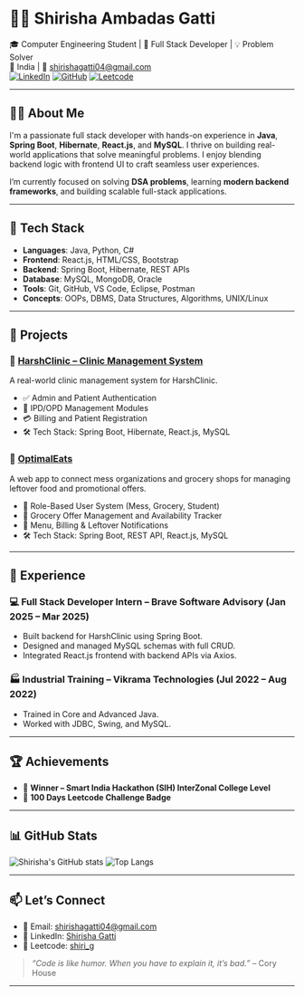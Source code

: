 # 👩‍💻 Shirisha Ambadas Gatti

🎓 Computer Engineering Student | 🔧 Full Stack Developer | 💡 Problem Solver  
📍 India | 📧 shirishagatti04@gmail.com  
[![LinkedIn](https://img.shields.io/badge/-LinkedIn-blue?logo=linkedin&style=flat-square)](http://linkedin.com/in/shirisha-gatti-a78390245/)
[![GitHub](https://img.shields.io/badge/-GitHub-000?logo=github&style=flat-square)](https://github.com/ShirishaGatti)
[![Leetcode](https://img.shields.io/badge/-LeetCode-FFA116?logo=leetcode&style=flat-square)](https://leetcode.com/u/shiri_g/)

---

## 👩‍💻 About Me

I'm a passionate full stack developer with hands-on experience in **Java**, **Spring Boot**, **Hibernate**, **React.js**, and **MySQL**. I thrive on building real-world applications that solve meaningful problems. I enjoy blending backend logic with frontend UI to craft seamless user experiences.

I’m currently focused on solving **DSA problems**, learning **modern backend frameworks**, and building scalable full-stack applications.

---

## 🚀 Tech Stack

- **Languages**: Java, Python, C#
- **Frontend**: React.js, HTML/CSS, Bootstrap
- **Backend**: Spring Boot, Hibernate, REST APIs
- **Database**: MySQL, MongoDB, Oracle
- **Tools**: Git, GitHub, VS Code, Eclipse, Postman
- **Concepts**: OOPs, DBMS, Data Structures, Algorithms, UNIX/Linux

---

## 💼 Projects

### 🔹 [HarshClinic – Clinic Management System](https://github.com/ShirishaGatti/harsh-clinic)
A real-world clinic management system for HarshClinic.

- ✅ Admin and Patient Authentication
- 🏥 IPD/OPD Management Modules
- 💳 Billing and Patient Registration
- 🛠️ Tech Stack: Spring Boot, Hibernate, React.js, MySQL

### 🔹 [OptimalEats](https://github.com/ShirishaGatti/OptimalEats)
A web app to connect mess organizations and grocery shops for managing leftover food and promotional offers.

- 🔄 Role-Based User System (Mess, Grocery, Student)
- 🛒 Grocery Offer Management and Availability Tracker
- 🧾 Menu, Billing & Leftover Notifications
- 🛠️ Tech Stack: Spring Boot, REST API, React.js, MySQL

---

## 🏢 Experience

### 💻 Full Stack Developer Intern – Brave Software Advisory (Jan 2025 – Mar 2025)
- Built backend for HarshClinic using Spring Boot.
- Designed and managed MySQL schemas with full CRUD.
- Integrated React.js frontend with backend APIs via Axios.

### 🏭 Industrial Training – Vikrama Technologies (Jul 2022 – Aug 2022)
- Trained in Core and Advanced Java.
- Worked with JDBC, Swing, and MySQL.

---

## 🏆 Achievements

- 🥇 **Winner – Smart India Hackathon (SIH) InterZonal College Level**
- 💯 **100 Days Leetcode Challenge Badge**

---

## 📊 GitHub Stats

![Shirisha's GitHub stats](https://github-readme-stats.vercel.app/api?username=ShirishaGatti&show_icons=true&theme=radical)
![Top Langs](https://github-readme-stats.vercel.app/api/top-langs/?username=ShirishaGatti&layout=compact&theme=radical)

---

## 📫 Let’s Connect

- 💌 Email: shirishagatti04@gmail.com  
- 🔗 LinkedIn: [Shirisha Gatti](http://linkedin.com/in/shirisha-gatti-a78390245/)  
- 🧠 Leetcode: [shiri_g](https://leetcode.com/u/shiri_g/)

> *“Code is like humor. When you have to explain it, it’s bad.”* – Cory House

---
